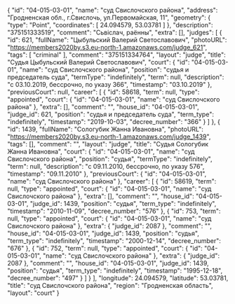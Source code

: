 {
    "id": "04-015-03-01",
    "name": "суд Свислочского района",
    "address": "Гродненская обл., г.Свислочь, ул.Первомайская, 11",
    "geometry": {
        "type": "Point",
        "coordinates": [
            24.094579,
            53.03781
        ]
    },
    "description": "375151333519",
    "comment": "Сьвіслач, раённы",
    "extra": [],
    "judges": [
        {
            "id": 621,
            "fullName": "Цыбульский Валерий Светославович",
            "photoURL": "https://members2020by.s3.eu-north-1.amazonaws.com/judge_621",
            "tags": [
                "criminal"
            ],
            "comment": "375151334764",
            "layout": "judge",
            "title": "Судья Цыбульский Валерий Светославович",
            "court": {
                "id": "04-015-03-01",
                "name": "суд Свислочского района",
                "position": "судья и председатель суда",
                "termType": "indefinitely",
                "term": null,
                "description": "c 03.10.2019, бессрочно, по указу 366",
                "timestamp": "03.10.2019"
            },
            "previousCourt": null,
            "career": [
                {
                    "id": 58618,
                    "term": null,
                    "type": "appointed",
                    "court": {
                        "id": "04-015-03-01",
                        "name": "суд Свислочского района"
                    },
                    "extra": [],
                    "comment": "",
                    "house_id": "04-015-03-01",
                    "judge_id": 621,
                    "position": "судья и председатель суда",
                    "term_type": "indefinitely",
                    "timestamp": "2019-10-03",
                    "decree_number": "366"
                }
            ]
        },
        {
            "id": 1439,
            "fullName": "Сологубик Жанна Ивановна",
            "photoURL": "https://members2020by.s3.eu-north-1.amazonaws.com/judge_1439",
            "tags": [],
            "comment": "",
            "layout": "judge",
            "title": "Судья Сологубик Жанна Ивановна",
            "court": {
                "id": "04-015-03-01",
                "name": "суд Свислочского района",
                "position": "судья",
                "termType": "indefinitely",
                "term": null,
                "description": "c 09.11.2010, бессрочно, по указу 576",
                "timestamp": "09.11.2010"
            },
            "previousCourt": {
                "id": "04-015-03-01",
                "name": "суд Свислочского района"
            },
            "career": [
                {
                    "id": 58619,
                    "term": null,
                    "type": "appointed",
                    "court": {
                        "id": "04-015-03-01",
                        "name": "суд Свислочского района"
                    },
                    "extra": [],
                    "comment": "",
                    "house_id": "04-015-03-01",
                    "judge_id": 1439,
                    "position": "судья",
                    "term_type": "indefinitely",
                    "timestamp": "2010-11-09",
                    "decree_number": "576"
                },
                {
                    "id": 753,
                    "term": null,
                    "type": "appointed",
                    "court": {
                        "id": "04-015-03-01",
                        "name": "суд Свислочского района"
                    },
                    "extra": {
                        "judge_id": 2087
                    },
                    "comment": "",
                    "house_id": "04-015-03-01",
                    "judge_id": 1439,
                    "position": "судья",
                    "term_type": "indefinitely",
                    "timestamp": "2000-12-14",
                    "decree_number": "676"
                },
                {
                    "id": 752,
                    "term": null,
                    "type": "appointed",
                    "court": {
                        "id": "04-015-03-01",
                        "name": "суд Свислочского района"
                    },
                    "extra": {
                        "judge_id": 2087
                    },
                    "comment": "",
                    "house_id": "04-015-03-01",
                    "judge_id": 1439,
                    "position": "судья",
                    "term_type": "indefinitely",
                    "timestamp": "1995-12-18",
                    "decree_number": "497"
                }
            ]
        }
    ],
    "longitude": 24.094579,
    "latitude": 53.03781,
    "title": "суд Свислочского района",
    "region": "Гродненская область",
    "layout": "court"
}